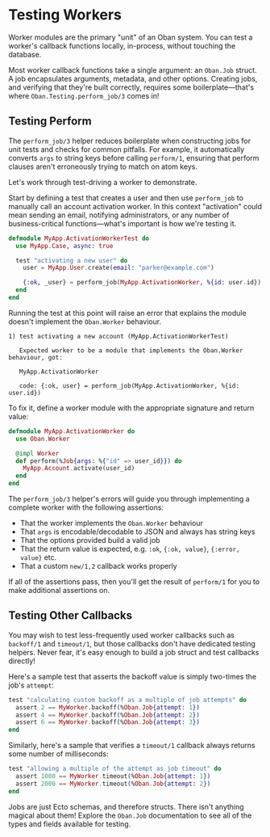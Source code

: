 # Testing Workers

Worker modules are the primary "unit" of an Oban system. You can test a worker's
callback functions locally, in-process, without touching the database.

Most worker callback functions take a single argument: an `Oban.Job` struct. A
job encapsulates arguments, metadata, and other options. Creating jobs, and
verifying that they're built correctly, requires some boilerplate—that's where
`Oban.Testing.perform_job/3` comes in!

## Testing Perform

The `perform_job/3` helper reduces boilerplate when constructing jobs for unit
tests and checks for common pitfalls. For example, it automatically converts
`args` to string keys before calling `perform/1`, ensuring that perform clauses
aren't erroneously trying to match on atom keys.

Let's work through test-driving a worker to demonstrate.

Start by defining a test that creates a user and then use `perform_job` to
manually call an account activation worker. In this context "activation" could
mean sending an email, notifying administrators, or any number of
business-critical functions—what's important is how we're testing it.

```elixir
defmodule MyApp.ActivationWorkerTest do
  use MyApp.Case, async: true

  test "activating a new user" do
    user = MyApp.User.create(email: "parker@example.com")

    {:ok, _user} = perform_job(MyApp.ActivationWorker, %{id: user.id})
  end
end
```

Running the test at this point will raise an error that explains the module
doesn't implement the `Oban.Worker` behaviour.

```text
1) test activating a new account (MyApp.ActivationWorkerTest)

   Expected worker to be a module that implements the Oban.Worker behaviour, got:

   MyApp.ActivationWorker

   code: {:ok, user} = perform_job(MyApp.ActivationWorker, %{id: user.id})
```

To fix it, define a worker module with the appropriate signature and return
value:

```elixir
defmodule MyApp.ActivationWorker do
  use Oban.Worker

  @impl Worker
  def perform(%Job{args: %{"id" => user_id}}) do
    MyApp.Account.activate(user_id)
  end
end
```

The `perform_job/3` helper's errors will guide you through implementing a
complete worker with the following assertions:

* That the worker implements the `Oban.Worker` behaviour
* That `args` is encodable/decodable to JSON and always has string keys
* That the options provided build a valid job
* That the return value is expected, e.g. `:ok`, `{:ok, value}`, `{:error, value}` etc.
* That a custom `new/1,2` callback works properly

If all of the assertions pass, then you'll get the result of `perform/1` for you
to make additional assertions on.

## Testing Other Callbacks

You may wish to test less-frequently used worker callbacks such as `backoff/1`
and `timeout/1`, but those callbacks don't have dedicated testing helpers.
Never fear, it's easy enough to build a job struct and test callbacks directly!

Here's a sample test that asserts the backoff value is simply two-times the
job's `attempt`:

```elixir
test "calculating custom backoff as a multiple of job attempts" do
  assert 2 == MyWorker.backoff(%Oban.Job{attempt: 1})
  assert 4 == MyWorker.backoff(%Oban.Job{attempt: 2})
  assert 6 == MyWorker.backoff(%Oban.Job{attempt: 3})
end
```

Similarly, here's a sample that verifies a `timeout/1` callback always returns
some number of milliseconds:

```elixir
test "allowing a multiple of the attempt as job timeout" do
  assert 1000 == MyWorker.timeout(%Oban.Job{attempt: 1})
  assert 2000 == MyWorker.timeout(%Oban.Job{attempt: 2})
end
```

Jobs are just Ecto schemas, and therefore structs. There isn't anything magical
about them! Explore the `Oban.Job` documentation to see all of the types and
fields available for testing.
